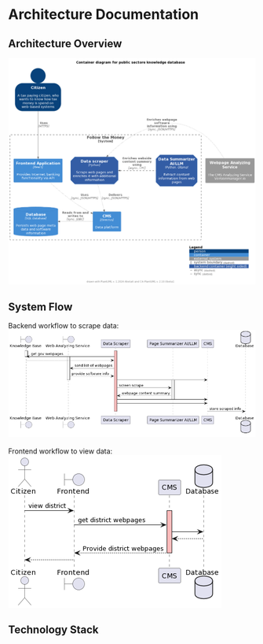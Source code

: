 # Architecture Documentation

## Architecture Overview

![Container diagram for public sectore webpage knowledge database](image/Architecture_C4_ContainerView.png)


## System Flow

Backend workflow to scrape data:
![Sequence diagram backend](image/Architecture_C4_SequenceDiagramBackend.png)
<br><br>
Frontend workflow to view data:
![Sequence diagram frontend](image/Architecture_C4_SequenceDiagramFrontend.png)

## Technology Stack


